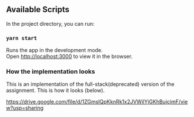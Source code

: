 
## Available Scripts

In the project directory, you can run:

### `yarn start`

Runs the app in the development mode.\
Open [http://localhost:3000](http://localhost:3000) to view it in the browser.

### How the implementation looks 

This is an implementation of the full-stack(deprecated) version of the assignment.
This is how it looks (below).

https://drive.google.com/file/d/1ZGmslQpKknRk1x2JVWilYjGKhBujcjmF/view?usp=sharing
